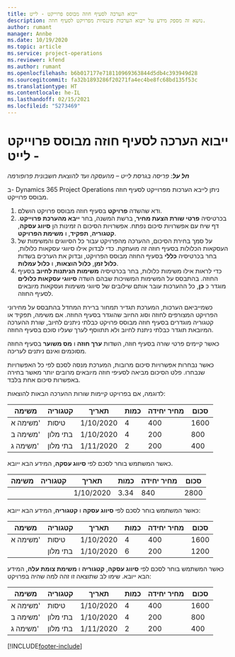 ```yaml
---
title: ייבוא הערכה לסעיף חוזה מבוסס פרוייקט - לייט
description: נושא זה מספק מידע על ייבוא הערכות פיננסיות מפרויקט לסעיף חוזה.
author: rumant
manager: Annbe
ms.date: 10/19/2020
ms.topic: article
ms.service: project-operations
ms.reviewer: kfend
ms.author: rumant
ms.openlocfilehash: b6b017177e718110969363844d5db4c393949d28
ms.sourcegitcommit: fa32b1893286f20271fa4ec4be8fc68bd135f53c
ms.translationtype: HT
ms.contentlocale: he-IL
ms.lasthandoff: 02/15/2021
ms.locfileid: "5273469"
---
```

# <a name="import-an-estimate-to-a-project-based-contract-line---lite"></a>ייבוא הערכה לסעיף חוזה מבוסס פרוייקט - לייט

_**חל על**: פריסה בגרסת לייט – מהעסקה ועד להוצאת חשבונית פרופורמה_

ב- Dynamics 365 Project Operations ניתן לייבא הערכות מפרוייקט לסעיף חוזה מבוסס פרוייקט.

1. ודא שהשדה **פרויקט**  בסעיף חוזה מבוסס פרויקט הושלם.
2. בכרטיסיה **פרטי שורת הצעת מחיר**, ברשת המשנה, בחר **ייבא מהערכת פרוייקט**. דף שיח עם אפשרויות סיכום נפתח. אפשרויות הסיכום ה זמינות הן **סיווג עסקה**, **קטגוריה**, **תפקיד**, ו **משימת הפרויקט**.
3. על סמך בחירת הסיכום, ההערכה מהפרויקט עבור כל הסיווגים והמשימות של העסקאות הכלולות בסעיף חוזה זה מועתקת. כדי לבדוק אילו סיווגי עסקאות כלולות, בחר בכרטיסיה **כללי** בסעיף החוזה מבוסס הפרויקט, ובדוק את הערכים בשדות **כלול זמן**, **כלול הוצאות**, ו **כלול עמלות**. 
4. כדי לראות אילו משימות כלולות, בחר בכרטיסיה **משימות הניתנות לחיוב** בסעיף החוזה. בהתבסס על המשימות המשויכות שבהם השדה **סיווגי עסקאות כלולים** מוגדר כ **כן**, כל ההערכות עובר אותם שילובים של סיווגי משימות ועסקאות מיובאים לסעיף החוזה.

כשמייביאם הערכות, המערכת תגדיר תמחור ברירת המחדל בהתבסס על מחירוני הפרויקט המצורפים לחוזה וסוג החיוב שהוגדר בסעיף החוזה. אם משימה, תפקיד או קטגוריה מוגדרים בסעיף חוזה מבוסס פרויקט כבלתי ניתנים לחיוב, שורת ההערכה המיובאת תוגדר כבלתי ניתנת לחיוב ולא תתווסף לערך שעליו סוכם בסעיף החוזה.

כאשר קיימים פרטי שורה בסעיף חוזה, השדות **ערך חוזה** ו **מס משוער** בסעיף החוזה מסוכמים ואינם ניתנים לעריכה.

כאשר נבחרות אפשרויות סיכום מרובות, המערכת מנסה לסכם לפי כל האפשרויות שנבחרו. פלט הסיכום מביאה לסעיפי חוזה מיובאים מרובים יותר מאשר בחירה באפשרות סיכום אחת בלבד.

לדוגמה, אם בפרויקט קיימות שורות ההערכה הבאות להוצאות:

| משימה | קטגוריה | תאריך | כמות | מחיר יחידה | סכום |
| --- | --- | --- | --- | --- | --- |
| משימה א' | טיסות | 1/10/2020 | 4 | 400 | 1600 |
| משימה ב' | בתי מלון | 1/10/2020 | 4 | 200 | 800 |
| משימה ג' | בתי מלון | 1/11/2020 | 2 | 200 | 400 |

כאשר המשתמש בוחר לסכם לפי **סיווג עסקה**, המידע הבא ייובא.

| משימה | קטגוריה | תאריך | כמות | מחיר יחידה | סכום |
| --- | --- | --- | --- | --- | --- |
| &nbsp; | &nbsp; | 1/10/2020 | 3.34 | 840 | 2800 |

כאשר המשתמש בוחר לסכם לפי **סיווג עסקה** ו **קטגוריה**, המידע הבא ייובא:

| משימה | קטגוריה | תאריך | כמות | מחיר יחידה | סכום |
| --- | --- | --- | --- | --- | --- |
| משימה א' | טיסות | 1/10/2020 | 4 | 400 | 1600 |
| &nbsp;| בתי מלון | 1/10/2020 | 6 | 200 | 1200 |

כאשר המשתמש בוחר לסכם לפי **סיווג עסקה**, **קטגוריה** ו **משימת צומת עלה**, המידע הבא ייובא. שימו לב שתוצאה זו זהה למה שהיה בפרויקט:

| משימה | קטגוריה | תאריך | כמות | מחיר יחידה | סכום |
| --- | --- | --- | --- | --- | --- |
| משימה א' | טיסות | 1/10/2020 | 4 | 400 | 1600 |
| משימה ב' | בתי מלון | 1/10/2020 | 4 | 200 | 800 |
| משימה ג' | בתי מלון | 1/11/2020 | 2 | 200 | 400 |


[!INCLUDE[footer-include](../../includes/footer-banner.md)]